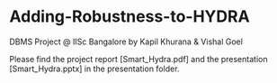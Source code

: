 # Adding-Robustness-to-HYDRA
DBMS Project @ IISc Bangalore
by Kapil Khurana & Vishal Goel

Please find the project report [Smart_Hydra.pdf] and the presentation [Smart_Hydra.pptx] in the presentation folder.
